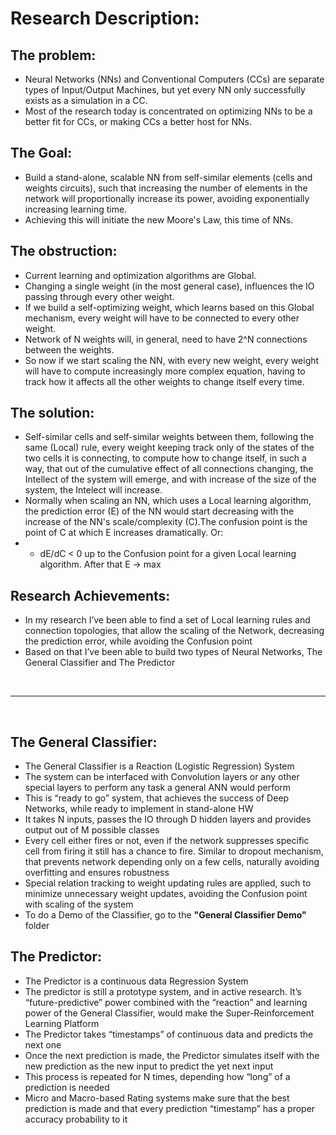 # Research Description:

## The problem:
- Neural Networks (NNs) and Conventional Computers (CCs) are separate types of Input/Output Machines, but yet every NN only successfully exists as a simulation in a CC.
- Most of the research today is concentrated on optimizing NNs to be a better fit for CCs, or making CCs a better host for NNs.

## The Goal:
- Build a stand-alone, scalable NN from self-similar elements (cells and weights circuits), such that increasing the number of elements in the network will proportionally increase its power, avoiding exponentially increasing learning time.
- Achieving this will initiate the new Moore's Law, this time of NNs.

## The obstruction:
- Current learning and optimization algorithms are Global.
- Changing a single weight (in the most general case), influences the IO passing through every other weight.
- If we build a self-optimizing weight, which learns based on this Global mechanism, every weight will have to be connected to every other weight.
- Network of N weights will, in general, need to have 2^N connections between the weights.
- So now if we start scaling the NN, with every new weight, every weight will have to compute increasingly more complex equation, having to track how it affects all the other weights to change itself every time.

## The solution:
- Self-similar cells and self-similar weights between them, following the same (Local) rule, every weight keeping track only of the states of the two cells it is connecting, to compute how to change itself, in such a way, that out of the cumulative effect of all connections changing, the Intellect of the system will emerge, and with increase of the size of the system, the Intelect will increase.
- Normally when scaling an NN, which uses a Local learning algorithm, the prediction error (E) of the NN would start decreasing with the increase of the NN's scale/complexity (C).The confusion point is the point of C at which E increases dramatically. Or:
- - dE/dC < 0 up to the Confusion point for a given Local learning algorithm. After that E -> max

## Research Achievements:
- In my research I’ve been able to find a set of Local learning rules and connection topologies, that allow the scaling of the Network, decreasing the prediction error, while avoiding the Confusion point
- Based on that I’ve been able to build two types of Neural Networks, The General Classifier and The Predictor

<br>
<hr>
<br>

## The General Classifier:
- The General Classifier is a Reaction (Logistic Regression) System
- The system can be interfaced with Convolution layers or any other special layers to perform any task a general ANN would perform
- This is “ready to go” system, that achieves the success of Deep Networks, while ready to implement in stand-alone HW
- It takes N inputs, passes the IO through D hidden layers and provides output out of M possible classes
- Every cell either fires or not, even if the network suppresses specific cell from firing it still has a chance to fire. Similar to dropout mechanism, that prevents network depending only on a few cells, naturally avoiding overfitting and ensures robustness 
- Special relation tracking to weight updating rules are applied, such to minimize unnecessary weight updates, avoiding the Confusion point with scaling of the system
- To do a Demo of the Classifier, go to the <b>"General Classifier Demo"</b> folder

## The Predictor:
- The Predictor is a continuous data Regression System
- The predictor is still a prototype system, and in active research. It’s “future-predictive” power combined with the “reaction” and learning power of the General Classifier, would make the Super-Reinforcement Learning Platform
- The Predictor takes “timestamps” of continuous data and predicts the next one
- Once the next prediction is made, the Predictor simulates itself with the new prediction as the new input to predict the yet next input
- This process is repeated for N times, depending how “long” of a prediction is needed
- Micro and Macro-based Rating systems make sure that the best prediction is made and that every prediction “timestamp” has a proper accuracy probability to it

